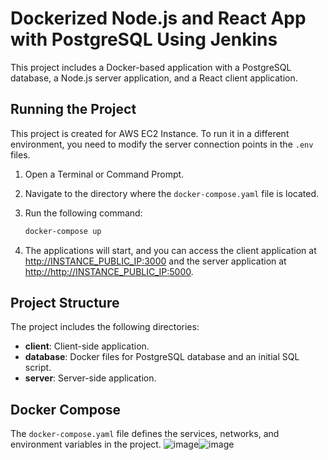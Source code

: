 # Dockerized Node.js and React App with PostgreSQL Using Jenkins

This project includes a Docker-based application with a PostgreSQL database, a Node.js server application, and a React client application.

## Running the Project

This project is created for AWS EC2 Instance. To run it in a different environment, you need to modify the server connection points in the `.env` files.

1. Open a Terminal or Command Prompt.
2. Navigate to the directory where the `docker-compose.yaml` file is located.
3. Run the following command:

    ```bash
    docker-compose up
    ```

4. The applications will start, and you can access the client application at [<http://INSTANCE_PUBLIC_IP>:3000](http://localhost:3000) and the server application at [http://<http://INSTANCE_PUBLIC_IP>:5000](http://localhost:5000).

## Project Structure

The project includes the following directories:

- **client**: Client-side application.
- **database**: Docker files for PostgreSQL database and an initial SQL script.
- **server**: Server-side application.

## Docker Compose

The `docker-compose.yaml` file defines the services, networks, and environment variables in the project.
![image](https://github.com/cloudnice/PERN-with-Jenkins/assets/154231505/98a02f35-4fc8-4ea6-87e3-2c056378124e)![image](https://github.com/cloudnice/PERN-with-Jenkins/assets/154231505/07060661-3614-4845-809e-fe572d05a0e2)









